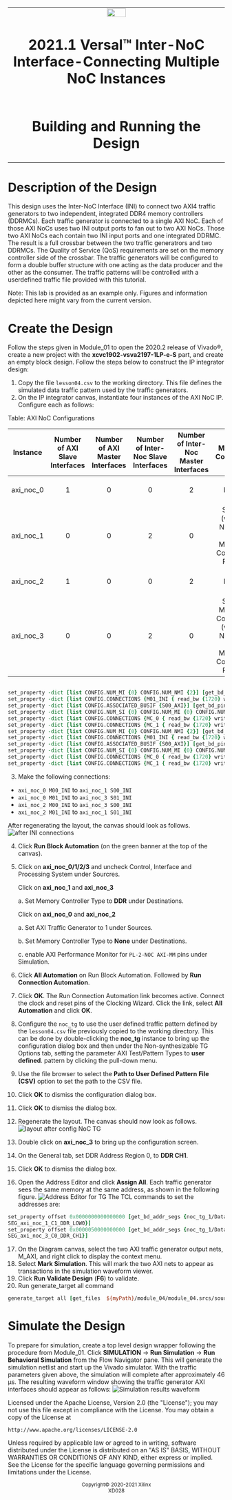 <table>
 <tr>
   <td align="center"><img src="https://www.xilinx.com/content/dam/xilinx/imgs/press/media-kits/corporate/xilinx-logo.png" width="30%"/><h1>2021.1 Versal™ Inter-NoC Interface-Connecting Multiple NoC Instances</h1>
   </td>
 </tr>
 <tr>
 <td align="center"><h1>Building and Running the Design</h1>
 </td>
 </tr>
</table>

# Description of the Design
This design uses the Inter-NoC Interface (INI) to connect two AXI4 traffic generators to two
independent, integrated DDR4 memory controllers (DDRMCs). Each traffic generator is
connected to a single AXI NoC. Each of those AXI NoCs uses two INI output ports to fan out to
two AXI NoCs. Those two AXI NoCs each contain two INI input ports and one integrated
DDRMC. The result is a full crossbar between the two traffic generatrors and two DDRMCs. The
Quality of Service (QoS) requirements are set on the memory controller side of the crossbar.
The traffic generators will be configured to form a double buffer structure with one acting as the
data producer and the other as the consumer. The traffic patterns will be controlled with a userdefined
traffic file provided with this tutorial.

Note: This lab is provided as an example only. Figures and information depicted here might vary from the
current version.

# Create the Design
Follow the steps given in Module_01 to open the 2020.2 release of Vivado®, create a new project with
the **xcvc1902-vsva2197-1LP-e-S** part, and create an empty block design.
Follow the steps below to construct the IP integrator design:
1. Copy the file `lesson04.csv` to the working directory. This file defines the simulated data
traffic pattern used by the traffic generators.
2. On the IP integrator canvas, instantiate four instances of the AXI NoC IP. Configure each as
follows:

Table: AXI NoC Configurations

|Instance| Number of AXI Slave Interfaces| Number of AXI Master Interfaces |Number of Inter-Noc Slave Interfaces|Number of Inter-Noc Master Interfaces|Memory Controller|Connectivity |
|--------|:------------------------------:|:------------------------------:|:----------------------------------:|:-----------------------------------:|:---------------:|:-----------:|
|axi_noc_0|   1                           |   0                            | 0 | 2 | None | S00_AXI => M00_INI, M01_INI|
| axi_noc_1 | 0 | 0 | 2 | 0 | Single (with 2 Number of Memory Controller Ports) | S00_INI => MC Port 0, S01_INI => MC Port 1 |
| axi_noc_2 | 1 | 0 | 0 | 2 | None  | S00_AXI => M00_INI , M01_INI|
| axi_noc_3 | 0 | 0 | 2 | 0 | Single Memory Controller (with 2 Number of Memory Controller Ports) | S00_INI => MC Port 0, S01_INI => MC Port 1|

``` tcl

set_property -dict [list CONFIG.NUM_MI {0} CONFIG.NUM_NMI {2}] [get_bd_cells axi_noc_0]
set_property -dict [list CONFIG.CONNECTIONS {M01_INI { read_bw {1720} write_bw {1720}} M00_AXI { read_bw {1720} write_bw {1720}} M00_INI { read_bw {1720} write_bw {1720}} }] [get_bd_intf_pins /axi_noc_0/S00_AXI]
set_property -dict [list CONFIG.ASSOCIATED_BUSIF {S00_AXI}] [get_bd_pins /axi_noc_0/aclk0]
set_property -dict [list CONFIG.NUM_SI {0} CONFIG.NUM_MI {0} CONFIG.NUM_NSI {2} CONFIG.NUM_CLKS {0} CONFIG.NUM_MC {1} CONFIG.NUM_MCP {2} CONFIG.LOGO_FILE {data/noc_mc.png}] [get_bd_cells axi_noc_1]
set_property -dict [list CONFIG.CONNECTIONS {MC_0 { read_bw {1720} write_bw {1720} read_avg_burst {4} write_avg_burst {4}} }] [get_bd_intf_pins /axi_noc_1/S00_INI]
set_property -dict [list CONFIG.CONNECTIONS {MC_1 { read_bw {1720} write_bw {1720} read_avg_burst {4} write_avg_burst {4}} }] [get_bd_intf_pins /axi_noc_1/S01_INI]
set_property -dict [list CONFIG.NUM_MI {0} CONFIG.NUM_NMI {2}] [get_bd_cells axi_noc_2]
set_property -dict [list CONFIG.CONNECTIONS {M01_INI { read_bw {1720} write_bw {1720}} M00_AXI { read_bw {1720} write_bw {1720}} M00_INI { read_bw {1720} write_bw {1720}} }] [get_bd_intf_pins /axi_noc_2/S00_AXI]
set_property -dict [list CONFIG.ASSOCIATED_BUSIF {S00_AXI}] [get_bd_pins /axi_noc_2/aclk0]
set_property -dict [list CONFIG.NUM_SI {0} CONFIG.NUM_MI {0} CONFIG.NUM_NSI {2} CONFIG.NUM_CLKS {0} CONFIG.NUM_MC {1} CONFIG.NUM_MCP {2} CONFIG.LOGO_FILE {data/noc_mc.png}] [get_bd_cells axi_noc_3]
set_property -dict [list CONFIG.CONNECTIONS {MC_0 { read_bw {1720} write_bw {1720} read_avg_burst {4} write_avg_burst {4}} }] [get_bd_intf_pins /axi_noc_3/S00_INI]
set_property -dict [list CONFIG.CONNECTIONS {MC_1 { read_bw {1720} write_bw {1720} read_avg_burst {4} write_avg_burst {4}} }] [get_bd_intf_pins /axi_noc_3/S01_INI]
```
3. Make the following connections:
* `axi_noc_0 M00_INI` to `axi_noc_1 S00_INI`
* `axi_noc_0 M01_INI` to `axi_noc_3 S01_INI`
* `axi_noc_2 M00_INI` to `axi_noc_3 S00_INI`
* `axi_noc_2 M01_INI` to `axi_noc_1 S01_INI`

After regenerating the layout, the canvas should look as follows.
![after INI connections](images/layout_after_INI_connection.PNG)

4. Click **Run Block Automation** (on the green banner at the top of the canvas).

5. Click on **axi_noc_0/1/2/3** and uncheck Control, Interface and Processing System under Sourcres. 
  
    Click on **axi_noc_1**  and **axi_noc_3**

    a. Set Memory Controller Type to **DDR** under Destinations.

  
    Click on **axi_noc_0** and **axi_noc_2**
      
      a. Set AXI Traffic Generator to 1 under Sources. 
      
      b. Set Memory Controller Type to **None** under Destinations.
      
      c. enable AXI Performance Monitor for `PL-2-NOC AXI-MM` pins under Simulation. 


6. Click **All Automation** on Run Block Automation. Followed by **Run Connection Automation**.
7. Click **OK**. The Run Connection Automation link becomes active. Connect the clock and
reset pins of the Clocking Wizard. Click the link, select **All Automation** and click **OK**.
8. Configure the `noc_tg` to use the user defined traffic pattern defined by the `lesson04.csv`
file previously copied to the working directory. This can be done by double-clicking the
**noc_tg** instance to bring up the configuration dialog box and then under the Non-synthesizable TG Options tab, setting the parameter AXI Test/Pattern Types to **user defined**.
pattern by clicking the pull-down menu.
9. Use the file browser to select the **Path to User Defined Pattern File (CSV)** option to set the
path to the CSV file.
10. Click **OK** to dismiss the configuration dialog box. 

11. Click **OK** to dismiss the dialog box.

12. Regenerate the layout. The canvas should now look as follows.
![layout after config NoC TG](images/layout_after_noc_tg_config.PNG)

13. Double click on **axi_noc_3** to bring up the configuration screen.
14. On the General tab, set DDR Address Region 0, to **DDR CH1**.
15. Click **OK** to dismiss the dialog box.
16. Open the Address Editor and click **Assign All**. Each traffic
generator sees the same memory at the same address, as shown in the following figure.
![Address Editor for TG](images/address_editor.PNG)
The TCL commands to set the addresses are:
```  tcl
set_property offset 0x0000000000000000 [get_bd_addr_segs {noc_tg_1/Data/
SEG_axi_noc_1_C1_DDR_LOW0}]
set_property offset 0x0000050000000000 [get_bd_addr_segs {noc_tg_1/Data/
SEG_axi_noc_3_C0_DDR_CH1}]
```
17. On the Diagram canvas, select the two AXI traffic generator output nets, M_AXI, and right
click to display the context menu.
18. Select **Mark Simulation**. This will mark the two AXI nets to appear as transactions in the
simulation waveform viewer.
19. Click **Run Validate Design** (**F6**) to validate.
20. Run generate_target all command

``` tcl
generate_target all [get_files  ${myPath}/module_04/module_04.srcs/sources_1/bd/design_1/design_1.bd]
```


# Simulate the Design
To prepare for simulation, create a top level design wrapper following the procedure from Module_01.
Click **SIMULATION** → **Run Simulation** → **Run Behavioral Simulation** from the Flow Navigator
pane. This will generate the simulation netlist and start up the Vivado simulator. With the traffic
parameters given above, the simulation will complete after approximately 46 μs. The resulting
waveform window showing the traffic generator AXI interfaces should appear as follows:
![Simulation results waveform](images/sim_results.PNG)


Licensed under the Apache License, Version 2.0 (the "License");
you may not use this file except in compliance with the License.
You may obtain a copy of the License at

    http://www.apache.org/licenses/LICENSE-2.0

Unless required by applicable law or agreed to in writing, software
distributed under the License is distributed on an "AS IS" BASIS,
WITHOUT WARRANTIES OR CONDITIONS OF ANY KIND, either express or implied.
See the License for the specific language governing permissions and
limitations under the License.

<p align="center"><sup>Copyright© 2020-2021 Xilinx</sup><br><sup>XD028</sup><br></p>

